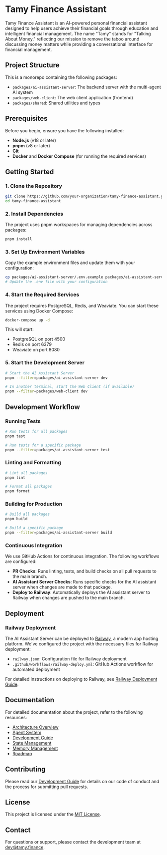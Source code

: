 # Tamy Finance Assistant

Tamy Finance Assistant is an AI-powered personal financial assistant designed to help users achieve their financial goals through education and intelligent financial management. The name "Tamy" stands for "Talking About Money," reflecting our mission to remove the taboo around discussing money matters while providing a conversational interface for financial management.

## Project Structure

This is a monorepo containing the following packages:

- `packages/ai-assistant-server`: The backend server with the multi-agent AI system
- `packages/web-client`: The web client application (frontend)
- `packages/shared`: Shared utilities and types

## Prerequisites

Before you begin, ensure you have the following installed:

- **Node.js** (v18 or later)
- **pnpm** (v8 or later)
- **Git**
- **Docker** and **Docker Compose** (for running the required services)

## Getting Started

### 1. Clone the Repository

```bash
git clone https://github.com/your-organization/tamy-finance-assistant.git
cd tamy-finance-assistant
```

### 2. Install Dependencies

The project uses pnpm workspaces for managing dependencies across packages:

```bash
pnpm install
```

### 3. Set Up Environment Variables

Copy the example environment files and update them with your configuration:

```bash
cp packages/ai-assistant-server/.env.example packages/ai-assistant-server/.env
# Update the .env file with your configuration
```

### 4. Start the Required Services

The project requires PostgreSQL, Redis, and Weaviate. You can start these services using Docker Compose:

```bash
docker-compose up -d
```

This will start:
- PostgreSQL on port 4500
- Redis on port 6379
- Weaviate on port 8080

### 5. Start the Development Server

```bash
# Start the AI Assistant Server
pnpm --filter=packages/ai-assistant-server dev

# In another terminal, start the Web Client (if available)
pnpm --filter=packages/web-client dev
```

## Development Workflow

### Running Tests

```bash
# Run tests for all packages
pnpm test

# Run tests for a specific package
pnpm --filter=packages/ai-assistant-server test
```

### Linting and Formatting

```bash
# Lint all packages
pnpm lint

# Format all packages
pnpm format
```

### Building for Production

```bash
# Build all packages
pnpm build

# Build a specific package
pnpm --filter=packages/ai-assistant-server build
```

### Continuous Integration

We use GitHub Actions for continuous integration. The following workflows are configured:

- **PR Checks**: Runs linting, tests, and build checks on all pull requests to the main branch.
- **AI Assistant Server Checks**: Runs specific checks for the AI assistant server when changes are made to that package.
- **Deploy to Railway**: Automatically deploys the AI assistant server to Railway when changes are pushed to the main branch.

## Deployment

### Railway Deployment

The AI Assistant Server can be deployed to [Railway](https://railway.app/), a modern app hosting platform. We've configured the project with the necessary files for Railway deployment:

- `railway.json`: Configuration file for Railway deployment
- `.github/workflows/railway-deploy.yml`: GitHub Actions workflow for automated deployment

For detailed instructions on deploying to Railway, see [Railway Deployment Guide](packages/ai-assistant-server/RAILWAY_DEPLOYMENT.md).

## Documentation

For detailed documentation about the project, refer to the following resources:

- [Architecture Overview](packages/ai-assistant-server/docs/architecture.md)
- [Agent System](packages/ai-assistant-server/docs/agent-system.md)
- [Development Guide](packages/ai-assistant-server/docs/development-guide.md)
- [State Management](packages/ai-assistant-server/docs/state-management.md)
- [Memory Management](packages/ai-assistant-server/docs/memory-management.md)
- [Roadmap](packages/ai-assistant-server/docs/roadmap.md)

## Contributing

Please read our [Development Guide](packages/ai-assistant-server/docs/development-guide.md) for details on our code of conduct and the process for submitting pull requests.

## License

This project is licensed under the [MIT License](LICENSE).

## Contact

For questions or support, please contact the development team at [dev@tamy.finance](mailto:dev@tamy.finance).
